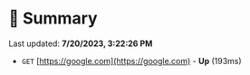 # 📖 Summary
Last updated: **7/20/2023, 3:22:26 PM**

- `GET` [https://google.com](https://google.com) - **Up** (193ms)
